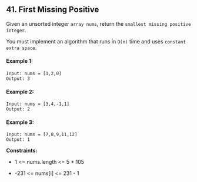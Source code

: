 ## 41. First Missing Positive

Given an unsorted integer `array nums`, return the `smallest missing positive integer`.

You must implement an algorithm that runs in `O(n)` time and uses `constant extra space`.


#### Example 1:
```
Input: nums = [1,2,0]
Output: 3
```

#### Example 2:
```
Input: nums = [3,4,-1,1]
Output: 2
```

#### Example 3:
```
Input: nums = [7,8,9,11,12]
Output: 1
```

**Constraints:**

- 1 <= nums.length <= 5 * 105
* -231 <= nums[i] <= 231 - 1